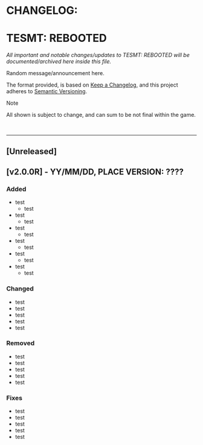 # CHANGELOG:

# TESMT: REBOOTED

*All important and notable changes/updates to TESMT: REBOOTED will be documented/archived here inside this file.*

Random message/announcement here.

The format provided, is based on [Keep a Changelog](https://keepachangelog.com/en/1.1.0/),
and this project adheres to [Semantic Versioning](https://semver.org/spec/v2.0.0.html).

> [!NOTE]
> All shown is subject to change, and can sum to be not final within the game.

<br>

---

## [Unreleased]

## [v2.0.0R] - YY/MM/DD, PLACE VERSION: ????

### Added
- test
  - test
- test
  - test
- test
  - test
- test
  - test
- test
  - test
- test
  - test

### Changed

- test
- test
- test
- test
- test

### Removed

- test
- test
- test
- test
- test

### Fixes

- test
- test
- test
- test
- test



